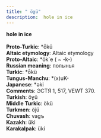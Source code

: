 ```yaml
---
title: " öɣü"
description:  hole in ice
---
```

<p data-pagefind-weight="0.5">
<strong> hole in ice</strong><br><br>
<strong>Proto-Turkic</strong>:  *ȫkü<br>
<strong>Altaic etymology</strong>:  Altaic etymology<br>
<strong> Proto-Altaic</strong>:  *ōk`e ( ~ -k-)<br>
<strong>Russian meaning</strong>:  полынья<br>
<strong>Turkic</strong>:  *ȫkü<br>
<strong>Tungus-Manchu</strong>:  *(x)uK-<br>
<strong>Japanese</strong>:  *ǝki<br>
<strong>Comments</strong>:  ЭСТЯ 1, 517, VEWT 370.<br>
<strong>Turkish</strong>:  öɣü<br>
<strong>Middle Turkic</strong>:  ökü<br>
<strong>Turkmen</strong>:  öjü<br>
<strong>Chuvash</strong>:  vagъ<br>
<strong>Kazakh</strong>:  üki<br>
<strong>Karakalpak</strong>:  üki<br>

</p>
